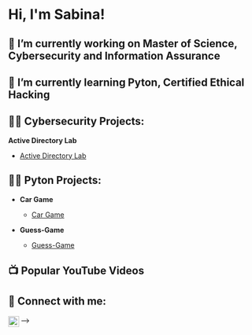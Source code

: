 <h1>Hi, I'm Sabina!</h1>

<h2>🔭 I’m currently working on Master of Science, Cybersecurity and Information Assurance  </h2>
<h2>🌱 I’m currently learning Pyton, Certified Ethical Hacking</h2>

<h2>👨‍💻 Cybersecurity Projects:</h2>

 <b>Active Directory Lab </b>
  - [Active Directory Lab](https://github.com/sabina25111/Active-Directory-Lab)
  

<h2>👨‍💻 Pyton Projects:</h2>

- <b>Car Game</b>
  - [Car Game](https://github.com/sabina25111/Car-Game.py)
  
- <b>Guess-Game</b>
  - [Guess-Game](https://github.com/sabina25111/Guess-Game)
  
  

<h2>📺 Popular YouTube Videos</h2>



<h2> 🤳 Connect with me:</h2>

[<img align="left" alt="SabinaDukhovny | LinkedIn" width="22px" src="https://cdn.jsdelivr.net/npm/simple-icons@v3/icons/linkedin.svg" />][linkedin]


[linkedin]: https://www.linkedin.com/in/sabina-dukhovny-0275b184/




-->
